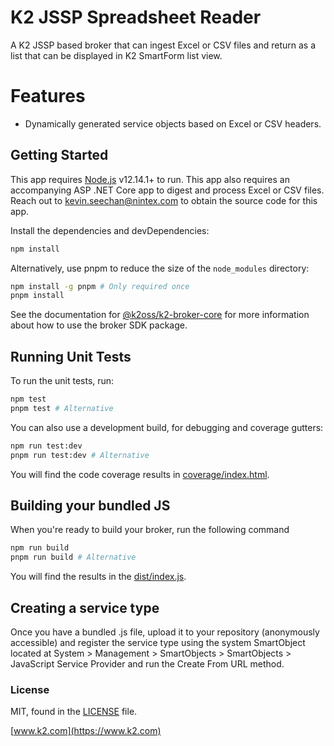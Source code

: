 # K2 JSSP Spreadsheet Reader

A K2 JSSP based broker that can ingest Excel or CSV files and return as a list that can be displayed in K2 SmartForm list view.

# Features

- Dynamically generated service objects based on Excel or CSV headers.

## Getting Started

This app requires [Node.js](https://nodejs.org/) v12.14.1+ to run.
This app also requires an accompanying ASP .NET Core app to digest and process Excel or CSV files. Reach out to kevin.seechan@nintex.com to obtain the source code for this app.

Install the dependencies and devDependencies:

```bash
npm install
```

Alternatively, use pnpm to reduce the size of the `node_modules` directory:

```bash
npm install -g pnpm # Only required once
pnpm install
```

See the documentation for [@k2oss/k2-broker-core](https://www.npmjs.com/package/@k2oss/k2-broker-core)
for more information about how to use the broker SDK package.

## Running Unit Tests

To run the unit tests, run:

```bash
npm test
pnpm test # Alternative
```

You can also use a development build, for debugging and coverage gutters:

```bash
npm run test:dev
pnpm run test:dev # Alternative
```

You will find the code coverage results in [coverage/index.html](./coverage/index.html).

## Building your bundled JS

When you're ready to build your broker, run the following command

```bash
npm run build
pnpm run build # Alternative
```

You will find the results in the [dist/index.js](./dist/index.js).

## Creating a service type

Once you have a bundled .js file, upload it to your repository (anonymously
accessible) and register the service type using the system SmartObject located
at System > Management > SmartObjects > SmartObjects > JavaScript Service
Provider and run the Create From URL method.

### License

MIT, found in the [LICENSE](./LICENSE) file.

[www.k2.com](https://www.k2.com)

